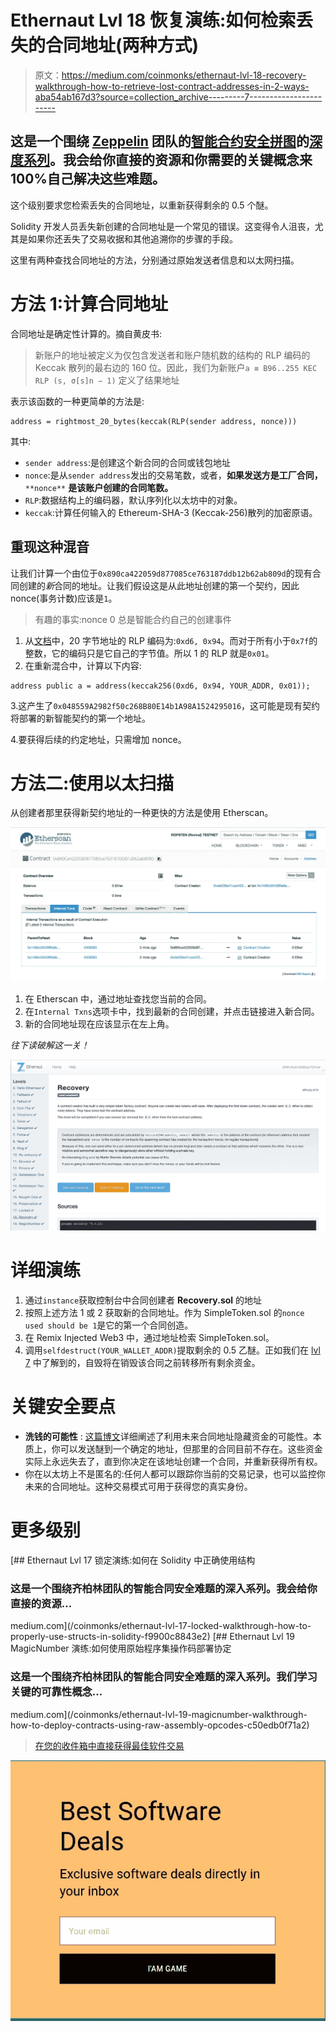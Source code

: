 # Ethernaut Lvl 18 恢复演练:如何检索丢失的合同地址(两种方式)

> 原文：<https://medium.com/coinmonks/ethernaut-lvl-18-recovery-walkthrough-how-to-retrieve-lost-contract-addresses-in-2-ways-aba54ab167d3?source=collection_archive---------7----------------------->

## 这是一个围绕 [Zeppelin](https://openzeppelin.org/) 团队的[智能合约安全拼图](https://ethernaut.zeppelin.solutions/)的[深度系列](/@nicolezhu)。我会给你直接的资源和你需要的关键概念来 100%自己解决这些难题。

这个级别要求您检索丢失的合同地址，以重新获得剩余的 0.5 个醚。

Solidity 开发人员丢失新创建的合同地址是一个常见的错误。这变得令人沮丧，尤其是如果你还丢失了交易收据和其他追溯你的步骤的手段。

这里有两种查找合同地址的方法，分别通过原始发送者信息和以太网扫描。

# 方法 1:计算合同地址

合同地址是确定性计算的。摘自黄皮书:

> 新账户的地址被定义为仅包含发送者和账户随机数的结构的 RLP 编码的 Keccak 散列的最右边的 160 位。因此，我们为新账户`a ≡ B96..255 KEC RLP (s, σ[s]n − 1)` 定义了结果地址

表示该函数的一种更简单的方法是:

```
address = rightmost_20_bytes(keccak(RLP(sender address, nonce)))
```

其中:

*   `sender address`:是创建这个新合同的合同或钱包地址
*   `nonce`:是从`sender address`发出的交易笔数，或者，**如果发送方是工厂合同，** `**nonce**` **是该账户创建的合同笔数。**
*   `RLP`:数据结构上的编码器，默认序列化以太坊中的对象。
*   `keccak`:计算任何输入的 Ethereum-SHA-3 (Keccak-256)散列的加密原语。

## 重现这种混音

让我们计算一个由位于`0x890ca422059d877085ce763187ddb12b62ab809d`的现有合同创建的*新*合同的地址。让我们假设这是从此地址创建的第一个契约，因此 nonce(事务计数)应该是`1`。

> 有趣的事实:nonce 0 总是智能合约自己的创建事件

1.  从[文档](https://github.com/ethereum/wiki/wiki/RLP)中，20 字节地址的 RLP 编码为:`0xd6, 0x94`。而对于所有小于`0x7f`的整数，它的编码只是它自己的字节值。所以 1 的 RLP 就是`0x01`。
2.  在重新混合中，计算以下内容:

```
address public a = address(keccak256(0xd6, 0x94, YOUR_ADDR, 0x01));
```

3.这产生了`0x048559A2982f50c268B80E14b1A98A1524295016`，这可能是现有契约将部署的新智能契约的第一个地址。

4.要获得后续的约定地址，只需增加 nonce。

# **方法二:使用以太扫描**

从创建者那里获得新契约地址的一种更快的方法是使用 Etherscan。

![](img/51e2cfb3b595eddc5f74a7a7b9d4565e.png)

1.  在 Etherscan 中，通过地址查找您当前的合同。
2.  在`Internal Txns`选项卡中，找到最新的合同创建，并点击链接进入新合同。
3.  新的合同地址现在应该显示在左上角。

*往下读破解这一关！*

![](img/3a8ec2df406d4e75b31f0bd27ba93546.png)

# 详细演练

1.  通过`instance`获取控制台中合同创建者 **Recovery.sol** 的地址
2.  按照上述方法 1 或 2 获取新的合同地址。作为 SimpleToken.sol 的`nonce used should be 1`是它的第一个合同创造。
3.  在 Remix Injected Web3 中，通过地址检索 SimpleToken.sol。
4.  调用`selfdestruct(YOUR_WALLET_ADDR)`提取剩余的 0.5 乙醚。正如我们在 [lvl 7](/coinmonks/ethernaut-lvl-7-walkthrough-how-to-selfdestruct-and-create-an-ether-blackhole-eb5bb72d2c57) 中了解到的，自毁将在销毁该合同之前转移所有剩余资金。

# 关键安全要点

*   **洗钱的可能性** : [这篇博文](http://swende.se/blog/Ethereum_quirks_and_vulns.html)详细阐述了利用未来合同地址隐藏资金的可能性。本质上，你可以发送醚到一个确定的地址，但那里的合同目前不存在。这些资金实际上永远失去了，直到你决定在该地址创建一个合同，并重新获得所有权。
*   你在以太坊上不是匿名的:任何人都可以跟踪你当前的交易记录，也可以监控你未来的合同地址。这种交易模式可用于获得您的真实身份。

# 更多级别

[](/coinmonks/ethernaut-lvl-17-locked-walkthrough-how-to-properly-use-structs-in-solidity-f9900c8843e2) [## Ethernaut Lvl 17 锁定演练:如何在 Solidity 中正确使用结构

### 这是一个围绕齐柏林团队的智能合同安全难题的深入系列。我会给你直接的资源…

medium.com](/coinmonks/ethernaut-lvl-17-locked-walkthrough-how-to-properly-use-structs-in-solidity-f9900c8843e2) [](/coinmonks/ethernaut-lvl-19-magicnumber-walkthrough-how-to-deploy-contracts-using-raw-assembly-opcodes-c50edb0f71a2) [## Ethernaut Lvl 19 MagicNumber 演练:如何使用原始程序集操作码部署协定

### 这是一个围绕齐柏林团队的智能合同安全难题的深入系列。我们学习关键的可靠性概念…

medium.com](/coinmonks/ethernaut-lvl-19-magicnumber-walkthrough-how-to-deploy-contracts-using-raw-assembly-opcodes-c50edb0f71a2) 

> [在您的收件箱中直接获得最佳软件交易](https://coincodecap.com/?utm_source=coinmonks)

[![](img/7c0b3dfdcbfea594cc0ae7d4f9bf6fcb.png)](https://coincodecap.com/?utm_source=coinmonks)